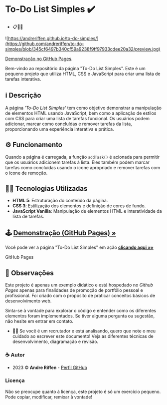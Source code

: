 # To-Do List Simples ✔️

- 📋📌📝

![https://andreriffen.github.io/to-do-simples/](https://github.com/andreriffen/to-do-simples/blob/345cf6497b340cf59a9238f9ff97933cdee20a32/preview.jpg)

[Demonstração no GitHub Pages](https://andreriffen.github.io/to-do-simples/).

Bem-vindo ao repositório da página "To-Do List Simples". Este é um pequeno projeto que utiliza HTML, CSS e JavaScript para criar uma lista de tarefas interativa.

## ℹ️ Descrição

A página *'To-Do List Simples'* tem como objetivo demonstrar a manipulação de elementos HTML usando JavaScript, bem como a aplicação de estilos com CSS para criar uma lista de tarefas funcional. Os usuários podem adicionar, marcar como concluídas e remover tarefas da lista, proporcionando uma experiência interativa e prática.

## ⚙️ Funcionamento

Quando a página é carregada, a função `addTask()` é acionada para permitir que os usuários adicionem tarefas à lista. Eles também podem marcar tarefas como concluídas usando o ícone apropriado e remover tarefas com o ícone de remoção.

## 👨‍💻 Tecnologias Utilizadas

- **HTML 5**: Estruturação do conteúdo da página.
- **CSS 3**: Estilização dos elementos e definição de cores de fundo.
- **JavaScript Vanilla**: Manipulação de elementos HTML e interatividade da lista de tarefas.

## 🕹️ [Demonstração (GitHub Pages) »](https://andreriffen.github.io/to-do-simples/)

Você pode ver a página "To-Do List Simples" em ação [**clicando aqui »»**](https://andreriffen.github.io/to-do-simples/)

GitHub Pages

## 💬 Observações

Este projeto é apenas um exemplo didático e está hospedado no *Github Pages* apenas para finalidades de promoção de portfólio pessoal e profissional. Foi criado com o propósito de praticar conceitos básicos de desenvolvimento web.

Sinta-se à vontade para explorar o código e entender como os diferentes elementos foram implementados. Se tiver alguma pergunta ou sugestão, não hesite em entrar em contato.

- 🙋‍♂️ Se você é um recrutador e está analisando, quero que note o meu cuidado ao escrever este documento! Veja as diferentes técnicas de desenvolvimento, diagramação e revisão.

### ☕ Autor

- 2023 ©️ **Andre Riffen** - [Perfil GitHub](https://github.com/andreriffen)

### Licença

Não se preocupe quanto à licença, este projeto é só um exercício pequeno. Pode copiar, modificar, remixar à vontade!
